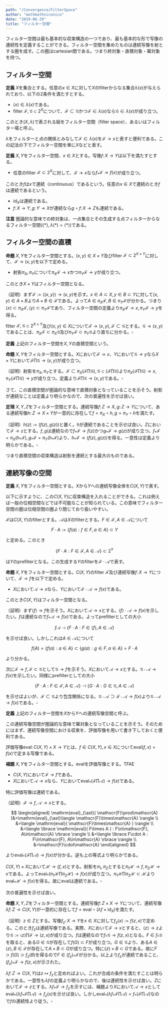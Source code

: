 ```yaml
---
path: "/Convergence/FilterSpace"
author: "mathmathniconico"
date: "2019-06-29"
title: "フィルター空間"
---
```


フィルター空間は最も基本的な収束構造の一つであり、最も基本的な形で写像の連続性を定義することができる。フィルター空間を集めたものは連続写像を射とする圏を成す。この圏はcartesian閉である。つまり終対象・直積対象・冪対象を持つ。




## フィルター空間

**定義** $X$を集合とする。任意の$x\in X$に対して$X$のfilterからなる集合$\lambda( x )$が与えられており、以下の2条件を満たすとする。

- $\langle x \rangle\in\lambda( x )$である。
- filter $\mathscr{F}, \mathscr{G}\subset 2^{X}$について、$\mathscr{F}\subset\mathscr{G}$かつ$\mathscr{F}\in\lambda( x )$なら$\mathscr{G}\in\lambda( x )$が成り立つ。

このとき$( X, \lambda )$で表される組をフィルター空間（filter space）、あるいはフィルター場と呼ぶ。

$\lambda$をフィルターと点の関係とみなして$\mathscr{F}\in\lambda( x )$を$\mathscr{F}\rightarrow x$と表すと便利である。この記法の下でフィルター空間を単に$X$などと表す。

**定義** $X, Y$をフィルター空間、$x\in X$とする。写像$f\colon X\rightarrow Y$は以下を満たすとする。

- 任意のfilter $\mathscr{F}\subset 2^{X}$に対して、$\mathscr{F}\rightarrow x$なら$f_{\ast}\mathscr{F}\rightarrow f( x )$が成り立つ。

このとき$f$は$x$で連続（continuous）であるという。任意の$x\in X$で連続のとき$f$は連続であるという。

- $\mathrm{id}_{X}$は連続である。
- $f\colon X\rightarrow Y, g\colon Y\rightarrow X$が連続なら$g\circ f\colon X\rightarrow Z$も連続である。

**注意** 圏論的な意味での終対象は、一点集合とその生成する点フィルターからなるフィルター空間$( \lbrace \ast \rbrace, \lambda( \ast )=\langle \ast \rangle )$である。




## フィルター空間の直積

**命題** $X, Y$をフィルター空間とする。$( x, y )\in X\times Y$及びfilter $\mathscr{F}\subset 2^{X\times Y}$に対して、$\mathscr{F}\rightarrow ( x, y )$を以下で定める。

- 射影$\pi_{X}, \pi_{Y}$について$\pi_{X}\mathscr{F}\rightarrow x$かつ$\pi_{Y}\mathscr{F}\rightarrow y$が成り立つ。

このとき$X\times Y$はフィルター空間となる。

（証明）まず$\mathscr{F}:=\langle ( x, y ) \rangle\rightarrow ( x, y )$を示す。$x\in A\subset X, y\in B\subset Y$に対して$( x, y )\in A\times B$より$A\times B\in\mathscr{F}$である。よって$A\in\pi_{X}\mathscr{F}, B\in\pi_{Y}\mathscr{F}$が分かる。つまり$\langle x \rangle\subset\pi_{X}\mathscr{F}, \langle y \rangle\subset\pi_{Y}\mathscr{F}$であり、フィルター空間の定義より$\pi_{X}\mathscr{F}\rightarrow x, \pi_{Y}\mathscr{F}\rightarrow y$を得る。

filter $\mathscr{F}, \mathscr{G}\subset 2^{X\times Y}$及び$( x, y )\in X$について$\mathscr{F}\rightarrow ( x, y ), \mathscr{F}\subset\mathscr{G}$とする。$\mathscr{G}\rightarrow ( x, y )$であることは、$\pi_{X}\mathscr{F}\subset\pi_{X}\mathscr{G}$及び$\pi_{Y}\mathscr{F}\subset\pi_{Y}\mathscr{G}$より直ちに分かる。$\square$

**定義** 上記のフィルター空間を$X, Y$の直積空間という。

**命題** $X, Y$をフィルター空間とする。$X$において$\mathscr{F}\rightarrow x$、$Y$において$\mathscr{G}\rightarrow y$なら$X\times Y$において$\mathscr{F}\prod\mathscr{G}\rightarrow( x, y )$が成り立つ。

（証明）射影を$\pi_{X}, \pi_{Y}$とする。$\mathscr{F}\subset\pi_{X}( \mathscr{F}\prod\mathscr{G} ), \mathscr{G}\subset( \mathscr{F}\prod\mathscr{G} )$より$\pi_{X}( \mathscr{F}\prod\mathscr{G} )\rightarrow x, \pi_{Y}( \mathscr{F}\prod\mathscr{G} )\rightarrow y$が成り立つ。定義より$\mathscr{F}\prod\mathscr{G}\rightarrow( x, y )$である。$\square$

さて、この直積空間が圏論的な意味で直積対象となっていることを示そう。射影が連続なことは定義より明らかなので、次の普遍性を示せば良い。

**定理** $X, Y, Z$をフィルター空間とする。連続写像$f\colon Z\rightarrow X, g\colon Z\rightarrow Y$について、ある連続写像$h\colon Z\rightarrow X\times Y$が一意的に存在して$f=\pi_{X}\circ h, g=\pi_{Y}\circ h$を満たす。

（証明）$h( z ):=( f( z ), g( z ) )$と置く。$h$が連続であることを示せば良い。$Z$において$\mathscr{F}\rightarrow z$とする。$f, g$は連続なので$f_{\ast}\mathscr{F}\rightarrow f( z )$かつ$g_{\ast}\mathscr{F}\rightarrow g( z )$が成り立つ。$f_{\ast}\mathscr{F}=\pi_{X}( h_{\ast}\mathscr{F} ), g_{\ast}\mathscr{F}=\pi_{Y}( h_{\ast}\mathscr{F} )$より、$h_{\ast}\mathscr{F}\rightarrow ( f( z ), g( z ) )$を得る。一意性は定義より明らかである。$\square$

つまり直積空間の収束構造は射影を連続とする最大のものである。




## 連続写像の空間

**定義** $X, Y$をフィルター空間とする。$X$から$Y$への連続写像全体を$C( X, Y )$で表す。

以下に示すように、この$C( X, Y )$に収束構造を入れることができる。これは例えば一般の位相空間などでは不可能なことが知られている。この意味でフィルター空間の圏は位相空間の圏より閉じており扱いやすい。

$\mathscr{F}$は$C( X, Y )$のfilterとする。$\mathscr{A}$は$X$のfilterとする。$F\in\mathscr{F}, A\in\mathscr{A}$について

$$
F\cdot A:=\lbrace f( a ) : f\in F, a\in A \rbrace\subset Y
$$

と定める。このとき

$$
\lbrace F\cdot A : F\in\mathscr{F}, A\in\mathscr{A} \rbrace\subset 2^{Y}
$$

は$Y$のprefilterとなる。この生成する$Y$のfilterを$\mathscr{F}\cdot\mathscr{A}$で表す。

**命題** $X, Y$をフィルター空間とする。$C( X, Y )$のfilter $\mathscr{F}$及び連続写像$f\colon X\rightarrow Y$について、$\mathscr{F}\rightarrow f$を以下で定める。

- $X$において$\mathscr{A}\rightarrow x$なら、$Y$において$\mathscr{F}\cdot\mathscr{A}\rightarrow f( x )$である。

このとき$C( X, Y )$はフィルター空間となる。

（証明）まず$\langle f \rangle\rightarrow f$を示そう。$X$において$\mathscr{A}\rightarrow x$とする。$\langle f \rangle\cdot\mathscr{A}\rightarrow f( x )$を示したい。$f$は連続なので$f_{\ast}\mathscr{A}\rightarrow f( x )$である。よってprefilterとしての大小

$$
f\mathscr{A}\dashv\lbrace F\cdot A : F\in\langle f \rangle, A\in\mathscr{A} \rbrace
$$

を示せば良い。しかしこれは$A\in\mathscr{A}$について

$$
f( A )=\lbrace f( a ) : a\in A \rbrace\subset\lbrace g( a ) : g\in F, a\in A \rbrace=F\cdot A
$$

より分かる。

次に$\mathscr{F}\rightarrow f, \mathscr{F}\subset\mathscr{G}$として$\mathscr{G}\rightarrow f$を示そう。$X$において$\mathscr{A}\rightarrow x$とする。$\mathscr{G}\cdot\mathscr{A}\rightarrow f( x )$を示したい。同様にprefilterとしての大小

$$
\lbrace F\cdot A : F\in\mathscr{F}, A\in\mathscr{A} \rbrace\dashv\lbrace G\cdot A : G\in\mathscr{G}, A\in\mathscr{A} \rbrace
$$

を示せばよいが、$\mathscr{F}\subset\mathscr{G}$より包含関係になる。$\mathscr{G}\cdot\mathscr{A}\supset\mathscr{F}\cdot\mathscr{A}\rightarrow f( x )$より$\mathscr{G}\cdot\mathscr{A}\rightarrow f( x )$である。$\square$

**定義** 上記のフィルター空間を$X$から$Y$への連続写像空間と呼ぶ。

この連続写像空間が圏論的な意味で冪対象となっていることを示そう。そのためにはまず、連続写像空間における収束を、評価写像を用いて書き下しておくと便利である。

評価写像$\mathrm{eval}\colon C( X, Y )\times X\rightarrow Y$とは、$f\in C( X, Y ), x\in X$について$\mathrm{eval}( f, x )=f( x )$で定まる写像である。

**補題** $X, Y$をフィルター空間とする。$\mathrm{eval}$を評価写像とする。TFAE

- $C( X, Y )$において$\mathscr{F}\rightarrow f$である。
- $X$において$\mathscr{A}\rightarrow x$なら、$Y$において$\mathrm{eval}_{\ast}( \mathscr{F}\prod\mathscr{A} )\rightarrow f( x )$である。

特に評価写像は連続である。

（証明）$\mathscr{F}\rightarrow f, \mathscr{A}\rightarrow x$とする。

$$
\begin{aligned}
\mathrm{eval}_{\ast}( \mathscr{F}\prod\mathscr{A} )&=\mathrm{eval}_{\ast}\langle \mathscr{F}\times\mathscr{A} \rangle \\
&=\langle \mathrm{eval}( \mathscr{F}\times\mathscr{A} ) \rangle \\
&=\langle \lbrace \mathrm{eval}( F\times A ) : F\in\mathscr{F}, A\in\mathscr{A} \rbrace \rangle \\
&=\langle \lbrace F\cdot A : F\in\mathscr{F}, A\in\mathscr{A} \rbrace \rangle \\
&=\mathscr{F}\cdot\mathscr{A}
\end{aligned}
$$

より$\mathrm{eval}_{\ast}( \mathscr{F}\prod\mathscr{A} )\rightarrow f( x )$が分かる。逆も上の等式より明らかである。

$C( X, Y )\times X$において$\mathscr{H}\rightarrow ( f, x )$とする。射影を$\pi_{1}, \pi_{2}$とすると$\pi_{1}\mathscr{H}\rightarrow f, \pi_{2}\mathscr{H}\rightarrow x$である。よって$\mathrm{eval}_{\ast}( \pi_{1}\mathscr{H}\prod\pi_{2}\mathscr{H} )\rightarrow f( x )$が成り立つ。$\pi_{1}\mathscr{H}\prod\pi_{2}\mathscr{H}\subset\mathscr{H}$より$\mathrm{eval}_{\ast}\mathscr{H}\rightarrow f( x )$を得る。故に$\mathrm{eval}$は連続である。$\square$

次の普遍性を示せば良い。

**命題** $X, Y, Z$をフィルター空間とする。連続写像$f\colon Z\times X\rightarrow Y$について、連続写像$\lambda f\colon Z\rightarrow C( X, Y )$が一意的に存在して$f=\mathrm{eval}\circ ( \lambda f\times\mathrm{id}_{X} )$を満たす。

（証明）$z\in Z$とする。写像$f_{z}\colon X\rightarrow Y$を$x\in X$に対して$f_{z}( x ):=f( z, x )$で定める。このとき$f_{z}$は連続写像である。実際、$X$において$\mathscr{F}\rightarrow x$とすると、$\langle z \rangle\rightarrow z$より$\mathscr{G}:=\langle z \rangle\prod\mathscr{F}\rightarrow( z, x )$が成り立つ。$f$は連続なので$f_{\ast}\mathscr{G}\rightarrow f( z, x )$となる。$F\in f_{\ast}\mathscr{G}$を取ると、ある$G\in\mathscr{G}$が存在して$f( G )\subset F$が成り立つ。$G\in\mathscr{G}$より、ある$A\in\langle z \rangle, B\in\mathscr{F}$が存在して$A\times B\subset G$が成り立つ。特に$\lbrace z \rbrace\times B\subset G$である。故に$F\supset f( G )\supset f_{z}( B )$を得るので$F\in ( f_{z} )_{\ast}\mathscr{F}$が分かる。以上より$f_{z}$が連続であること、$( f_{z} )_{\ast}\mathscr{F}\rightarrow f( z, x )$が示された。

$\lambda f\colon Z\rightarrow C( X, Y )$は$z\mapsto f_{z}$と定めればよい。これが合成の条件を満たすことは明らかである。一意性も$\lambda f$の定義より明らかなので、後は連続性を示せば良い。$Z$において$\mathscr{F}\rightarrow z$とする。$\lambda f_{\ast}\mathscr{F}\rightarrow f_{z}$を示すには、補題より$X$において$\mathscr{A}\rightarrow x$として$\mathrm{eval}_{\ast}( \lambda f_{\ast}\mathscr{F}\prod\mathscr{A} )\rightarrow f_{z}( x )$を示せば良い。しかし$\mathrm{eval}_{\ast}( \lambda f_{\ast}\mathscr{F}\prod\mathscr{A} )=f_{\ast}( \mathscr{F}\prod\mathscr{A} )$なので$f$の連続性より従う。$\square$